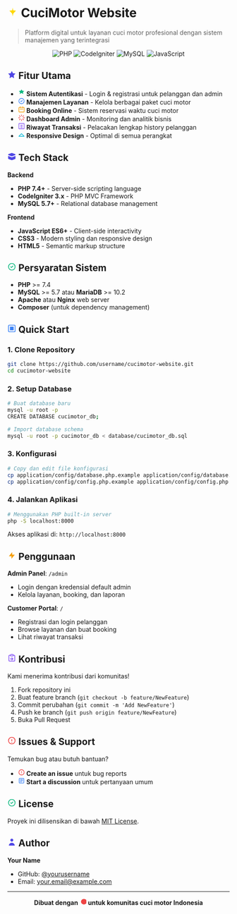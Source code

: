 # <svg width="24" height="24" viewBox="0 0 24 24" fill="none" xmlns="http://www.w3.org/2000/svg"><path d="M12 2L13.09 8.26L19.5 9L13.09 15.74L12 22L10.91 15.74L4.5 9L10.91 8.26L12 2Z" fill="#FFD700"/></svg> CuciMotor Website

> Platform digital untuk layanan cuci motor profesional dengan sistem manajemen yang terintegrasi

<div align="center">

![PHP](https://img.shields.io/badge/PHP-7.4%2B-777BB4?style=for-the-badge&logo=php&logoColor=white)
![CodeIgniter](https://img.shields.io/badge/CodeIgniter-EE4623?style=for-the-badge&logo=codeigniter&logoColor=white)
![MySQL](https://img.shields.io/badge/MySQL-4479A1?style=for-the-badge&logo=mysql&logoColor=white)
![JavaScript](https://img.shields.io/badge/JavaScript-F7DF1E?style=for-the-badge&logo=javascript&logoColor=black)

</div>

## <svg width="20" height="20" viewBox="0 0 24 24" fill="none" xmlns="http://www.w3.org/2000/svg"><path d="M12 2L15.09 8.26L22 9L17 14.74L18.18 22L12 18.27L5.82 22L7 14.74L2 9L8.91 8.26L12 2Z" fill="#4F46E5"/></svg> Fitur Utama

- **<svg width="16" height="16" viewBox="0 0 24 24" fill="none" xmlns="http://www.w3.org/2000/svg"><path d="M12 1L15.09 5.74L21 6.13L17 10.5L18.18 16.37L12 13.27L5.82 16.37L7 10.5L3 6.13L8.91 5.74L12 1Z" fill="#10B981"/></svg> Sistem Autentikasi** - Login & registrasi untuk pelanggan dan admin
- **<svg width="16" height="16" viewBox="0 0 24 24" fill="none" xmlns="http://www.w3.org/2000/svg"><path d="M9 12L11 14L15 10M21 12C21 16.9706 16.9706 21 12 21C7.02944 21 3 16.9706 3 12C3 7.02944 7.02944 3 12 3C16.9706 3 21 7.02944 21 12Z" stroke="#3B82F6" stroke-width="2" stroke-linecap="round" stroke-linejoin="round"/></svg> Manajemen Layanan** - Kelola berbagai paket cuci motor
- **<svg width="16" height="16" viewBox="0 0 24 24" fill="none" xmlns="http://www.w3.org/2000/svg"><path d="M8 7V3M16 7V3M7 11H17M5 21H19C20.1046 21 21 20.1046 21 19V7C21 5.89543 20.1046 5 19 5H5C3.89543 5 3 5.89543 3 7V19C3 20.1046 3.89543 21 5 21Z" stroke="#F59E0B" stroke-width="2" stroke-linecap="round" stroke-linejoin="round"/></svg> Booking Online** - Sistem reservasi waktu cuci motor
- **<svg width="16" height="16" viewBox="0 0 24 24" fill="none" xmlns="http://www.w3.org/2000/svg"><path d="M12 2V6M12 18V22M4.93 4.93L7.76 7.76M16.24 16.24L19.07 19.07M2 12H6M18 12H22M4.93 19.07L7.76 16.24M16.24 7.76L19.07 4.93" stroke="#EF4444" stroke-width="2" stroke-linecap="round" stroke-linejoin="round"/></svg> Dashboard Admin** - Monitoring dan analitik bisnis
- **<svg width="16" height="16" viewBox="0 0 24 24" fill="none" xmlns="http://www.w3.org/2000/svg"><path d="M9 17H15M9 13H15M9 9H15M4 21H20C20.5523 21 21 20.5523 21 20V4C21 3.44772 20.5523 3 20 3H4C3.44772 3 3 3.44772 3 4V20C3 20.5523 3.44772 21 4 21Z" stroke="#8B5CF6" stroke-width="2" stroke-linecap="round" stroke-linejoin="round"/></svg> Riwayat Transaksi** - Pelacakan lengkap history pelanggan
- **<svg width="16" height="16" viewBox="0 0 24 24" fill="none" xmlns="http://www.w3.org/2000/svg"><path d="M12 18H21L12 9L3 18H12Z" stroke="#06B6D4" stroke-width="2" stroke-linecap="round" stroke-linejoin="round"/></svg> Responsive Design** - Optimal di semua perangkat

## <svg width="20" height="20" viewBox="0 0 24 24" fill="none" xmlns="http://www.w3.org/2000/svg"><path d="M12.14 2.04C12.05 2.01 11.95 2.01 11.86 2.04L2.86 5.54C2.36 5.72 2 6.21 2 6.75C2 7.29 2.36 7.78 2.86 7.96L11.86 11.46C11.95 11.49 12.05 11.49 12.14 11.46L21.14 7.96C21.64 7.78 22 7.29 22 6.75C22 6.21 21.64 5.72 21.14 5.54L12.14 2.04Z" fill="#4F46E5"/><path d="M2 10.25V17.25C2 17.79 2.36 18.28 2.86 18.46L11.86 21.96C11.95 21.99 12.05 21.99 12.14 21.96L21.14 18.46C21.64 18.28 22 17.79 22 17.25V10.25L12.14 13.96C12.05 13.99 11.95 13.99 11.86 13.96L2 10.25Z" fill="#4F46E5"/></svg> Tech Stack

**Backend**
- **PHP 7.4+** - Server-side scripting language
- **CodeIgniter 3.x** - PHP MVC Framework
- **MySQL 5.7+** - Relational database management

**Frontend**  
- **JavaScript ES6+** - Client-side interactivity
- **CSS3** - Modern styling dan responsive design
- **HTML5** - Semantic markup structure

## <svg width="20" height="20" viewBox="0 0 24 24" fill="none" xmlns="http://www.w3.org/2000/svg"><path d="M9 12L11 14L15 10M21 12C21 16.9706 16.9706 21 12 21C7.02944 21 3 16.9706 3 12C3 7.02944 7.02944 3 12 3C16.9706 3 21 7.02944 21 12Z" stroke="#10B981" stroke-width="2" stroke-linecap="round" stroke-linejoin="round"/></svg> Persyaratan Sistem

- **PHP** >= 7.4
- **MySQL** >= 5.7 atau **MariaDB** >= 10.2  
- **Apache** atau **Nginx** web server
- **Composer** (untuk dependency management)

## <svg width="20" height="20" viewBox="0 0 24 24" fill="none" xmlns="http://www.w3.org/2000/svg"><path d="M7 7H17V17H7V7Z" fill="#3B82F6"/><path d="M3 5C3 3.89543 3.89543 3 5 3H19C20.1046 3 21 3.89543 21 5V19C21 20.1046 20.1046 21 19 21H5C3.89543 21 3 20.1046 3 19V5Z" stroke="#3B82F6" stroke-width="2"/></svg> Quick Start

### 1. Clone Repository
```bash
git clone https://github.com/username/cucimotor-website.git
cd cucimotor-website
```

### 2. Setup Database
```bash
# Buat database baru
mysql -u root -p
CREATE DATABASE cucimotor_db;

# Import database schema
mysql -u root -p cucimotor_db < database/cucimotor_db.sql
```

### 3. Konfigurasi
```bash
# Copy dan edit file konfigurasi
cp application/config/database.php.example application/config/database.php
cp application/config/config.php.example application/config/config.php
```

### 4. Jalankan Aplikasi
```bash
# Menggunakan PHP built-in server
php -S localhost:8000
```

Akses aplikasi di: `http://localhost:8000`

## <svg width="20" height="20" viewBox="0 0 24 24" fill="none" xmlns="http://www.w3.org/2000/svg"><path d="M13 10V3L4 14H11L11 21L20 10H13Z" fill="#F59E0B"/></svg> Penggunaan

**Admin Panel**: `/admin`
- Login dengan kredensial default admin
- Kelola layanan, booking, dan laporan

**Customer Portal**: `/`  
- Registrasi dan login pelanggan
- Browse layanan dan buat booking
- Lihat riwayat transaksi

## <svg width="20" height="20" viewBox="0 0 24 24" fill="none" xmlns="http://www.w3.org/2000/svg"><path d="M16 4H18C19.1046 4 20 4.89543 20 6V18C20 19.1046 19.1046 20 18 20H6C4.89543 20 4 19.1046 4 18V6C4 4.89543 4.89543 4 6 4H8M16 4C16 5.10457 15.1046 6 14 6H10C8.89543 6 8 5.10457 8 4M16 4C16 2.89543 15.1046 2 14 2H10C8.89543 2 10 2.89543 8 4M12 11L15 14L12 17M12 14H8" stroke="#8B5CF6" stroke-width="2" stroke-linecap="round" stroke-linejoin="round"/></svg> Kontribusi

Kami menerima kontribusi dari komunitas! 

1. Fork repository ini
2. Buat feature branch (`git checkout -b feature/NewFeature`)
3. Commit perubahan (`git commit -m 'Add NewFeature'`)  
4. Push ke branch (`git push origin feature/NewFeature`)
5. Buka Pull Request

## <svg width="20" height="20" viewBox="0 0 24 24" fill="none" xmlns="http://www.w3.org/2000/svg"><path d="M12 9V13M12 17H12.01M21 12C21 16.9706 16.9706 21 12 21C7.02944 21 3 16.9706 3 12C3 7.02944 7.02944 3 12 3C16.9706 3 21 7.02944 21 12Z" stroke="#EF4444" stroke-width="2" stroke-linecap="round" stroke-linejoin="round"/></svg> Issues & Support

Temukan bug atau butuh bantuan? 
- **<svg width="16" height="16" viewBox="0 0 24 24" fill="none" xmlns="http://www.w3.org/2000/svg"><path d="M12 9V13M12 17H12.01M21 12C21 16.9706 16.9706 21 12 21C7.02944 21 3 16.9706 3 12C3 7.02944 7.02944 3 12 3C16.9706 3 21 7.02944 21 12Z" stroke="#EF4444" stroke-width="2" stroke-linecap="round" stroke-linejoin="round"/></svg> Create an issue** untuk bug reports
- **<svg width="16" height="16" viewBox="0 0 24 24" fill="none" xmlns="http://www.w3.org/2000/svg"><path d="M8 12H16M8 8H16M8 16H12M6 20H18C19.1046 20 20 19.1046 20 18V6C20 4.89543 19.1046 4 18 4H6C4.89543 4 4 4.89543 4 6V18C4 19.1046 4.89543 20 6 20Z" stroke="#3B82F6" stroke-width="2" stroke-linecap="round" stroke-linejoin="round"/></svg> Start a discussion** untuk pertanyaan umum

## <svg width="20" height="20" viewBox="0 0 24 24" fill="none" xmlns="http://www.w3.org/2000/svg"><path d="M9 12L11 14L15 10M21 12C21 16.9706 16.9706 21 12 21C7.02944 21 3 16.9706 3 12C3 7.02944 7.02944 3 12 3C16.9706 3 21 7.02944 21 12Z" stroke="#10B981" stroke-width="2" stroke-linecap="round" stroke-linejoin="round"/></svg> License

Proyek ini dilisensikan di bawah [MIT License](LICENSE).

## <svg width="20" height="20" viewBox="0 0 24 24" fill="none" xmlns="http://www.w3.org/2000/svg"><path d="M16 7C16 9.20914 14.2091 11 12 11C9.79086 11 8 9.20914 8 7C8 4.79086 9.79086 3 12 3C14.2091 3 16 4.79086 16 7ZM12 14C16.4183 14 20 17.5817 20 22H4C4 17.5817 7.58172 14 12 14Z" fill="#4F46E5"/></svg> Author

**Your Name**
- GitHub: [@yourusername](https://github.com/yourusername)
- Email: your.email@example.com

---

<div align="center">

**Dibuat dengan <svg width="16" height="16" viewBox="0 0 24 24" fill="none" xmlns="http://www.w3.org/2000/svg"><path d="M20.84 4.61C19.32 3.74 17.61 3.24 15.84 3.24C14.07 3.24 12.36 3.74 10.84 4.61C9.32 5.48 8.05 6.68 7.17 8.09C6.29 9.5 5.84 11.08 5.84 12.69C5.84 14.3 6.29 15.88 7.17 17.29C8.05 18.7 9.32 19.9 10.84 20.77C12.36 21.64 14.07 22.14 15.84 22.14C17.61 22.14 19.32 21.64 20.84 20.77C22.36 19.9 23.63 18.7 24.51 17.29C25.39 15.88 25.84 14.3 25.84 12.69C25.84 11.08 25.39 9.5 24.51 8.09C23.63 6.68 22.36 5.48 20.84 4.61Z" fill="#EF4444"/></svg> untuk komunitas cuci motor Indonesia**

</div>
